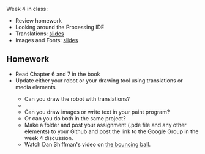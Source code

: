 Week 4 in class:
<ul>
<li>Review homework</li>
<li>Looking around the Processing IDE</li>
<li>Translations: <a href="https://docs.google.com/presentation/d/13SV396Znpftu9_-hA48xXDjOtuG6kFwnGLspTVZEwt0/edit#slide=id.p">slides</a></li>
<li>Images and Fonts: <a href="https://docs.google.com/presentation/d/1mJmByqd6-4utnsOYrnMeIDWYEX5o11_QhZgI3qHFmeI/edit#slide=id.p">slides</a></li>


</ul>

<h2>Homework</h2>
<ul>
<li>Read Chapter 6 and 7 in the book</li>
<li>Update either your robot or your drawing tool using translations or media elements</li>
<ul>
<li>Can you draw the robot with translations?<li>
<li>Can you draw images or write text in your paint program?</li>
<li>Or can you do both in the same project?</li>
<li>Make a folder and post your assignment (.pde file and any other elements) to your Github and post the link to the Google Group in the week 4 discussion. </li>
<li>Watch Dan Shiffman's video on <a href="https://www.youtube.com/watch?v=YIKRXl3wH8Y&index=5&list=PLRqwX-V7Uu6YqykuLs00261JCqnL_NNZ_">the bouncing ball</a>. 
</ul>
